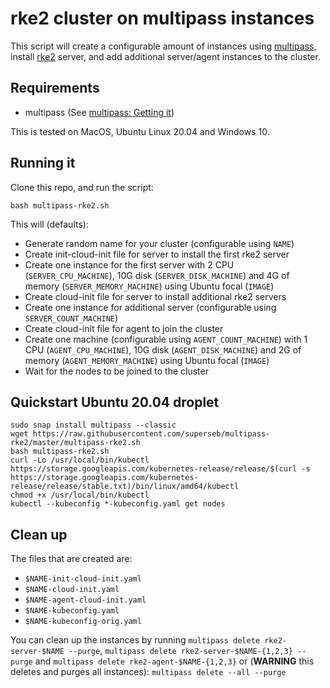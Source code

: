 # rke2 cluster on multipass instances

This script will create a configurable amount of instances using [multipass](https://github.com/CanonicalLtd/multipass/), install [rke2](https://github.com/rancher/rke2) server, and add additional server/agent instances to the cluster.

## Requirements

* multipass (See [multipass: Getting it](https://github.com/CanonicalLtd/multipass#getting-it))

This is tested on MacOS, Ubuntu Linux 20.04 and Windows 10.

## Running it

Clone this repo, and run the script:

```
bash multipass-rke2.sh
```

This will (defaults):


* Generate random name for your cluster (configurable using `NAME`)
* Create init-cloud-init file for server to install the first rke2 server
* Create one instance for the first server with 2 CPU (`SERVER_CPU_MACHINE`), 10G disk (`SERVER_DISK_MACHINE`) and 4G of memory (`SERVER_MEMORY_MACHINE`) using Ubuntu focal (`IMAGE`)
* Create cloud-init file for server to install additional rke2 servers
* Create one instance for additional server (configurable using `SERVER_COUNT_MACHINE`)
* Create cloud-init file for agent to join the cluster
* Create one machine (configurable using `AGENT_COUNT_MACHINE`) with 1 CPU (`AGENT_CPU_MACHINE`), 10G disk (`AGENT_DISK_MACHINE`) and 2G of memory (`AGENT_MEMORY_MACHINE`) using Ubuntu focal (`IMAGE`)
* Wait for the nodes to be joined to the cluster

## Quickstart Ubuntu 20.04 droplet

```
sudo snap install multipass --classic
wget https://raw.githubusercontent.com/superseb/multipass-rke2/master/multipass-rke2.sh
bash multipass-rke2.sh
curl -Lo /usr/local/bin/kubectl https://storage.googleapis.com/kubernetes-release/release/$(curl -s https://storage.googleapis.com/kubernetes-release/release/stable.txt)/bin/linux/amd64/kubectl
chmod +x /usr/local/bin/kubectl
kubectl --kubeconfig *-kubeconfig.yaml get nodes
```

## Clean up

The files that are created are:

* `$NAME-init-cloud-init.yaml`
* `$NAME-cloud-init.yaml`
* `$NAME-agent-cloud-init.yaml`
* `$NAME-kubeconfig.yaml`
* `$NAME-kubeconfig-orig.yaml`

You can clean up the instances by running `multipass delete rke2-server-$NAME --purge`, `multipass delete rke2-server-$NAME-{1,2,3} --purge` and `multipass delete rke2-agent-$NAME-{1,2,3}` or (**WARNING** this deletes and purges all instances): `multipass delete --all --purge`
